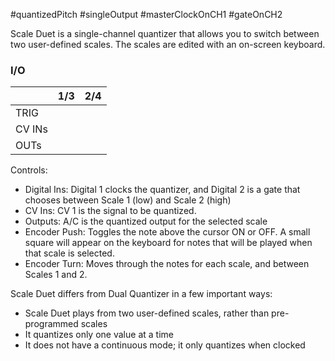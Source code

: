 #quantizedPitch #singleOutput #masterClockOnCH1 #gateOnCH2 

Scale Duet is a single-channel quantizer that allows you to switch between two user-defined scales. The scales are edited with an on-screen keyboard.

### I/O

|        | 1/3 | 2/4 |
| ------ | :-: | :-: |
| TRIG   |     |     |
| CV INs |     |     |
| OUTs   |     |     |


Controls:
* Digital Ins: Digital 1 clocks the quantizer, and Digital 2 is a gate that chooses between Scale 1 (low) and Scale 2 (high)
* CV Ins: CV 1 is the signal to be quantized.
* Outputs: A/C is the quantized output for the selected scale
* Encoder Push: Toggles the note above the cursor ON or OFF. A small square will appear on the keyboard for notes that will be played when that scale is selected.
* Encoder Turn: Moves through the notes for each scale, and between Scales 1 and 2.

Scale Duet differs from Dual Quantizer in a few important ways:

* Scale Duet plays from two user-defined scales, rather than pre-programmed scales
* It quantizes only one value at a time
* It does not have a continuous mode; it only quantizes when clocked